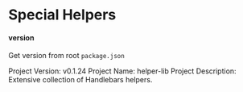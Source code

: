 
# Special Helpers


#### version
Get version from root `package.json`

Project Version: v0.1.24
Project Name: helper-lib 
Project Description: Extensive collection of Handlebars helpers. 